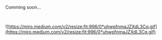 Comming soon...


<br />


![https://miro.medium.com/v2/resize:fit:996/0*uhwpfnmaJZXdL3Cq.gif](https://miro.medium.com/v2/resize:fit:996/0*uhwpfnmaJZXdL3Cq.gif)
